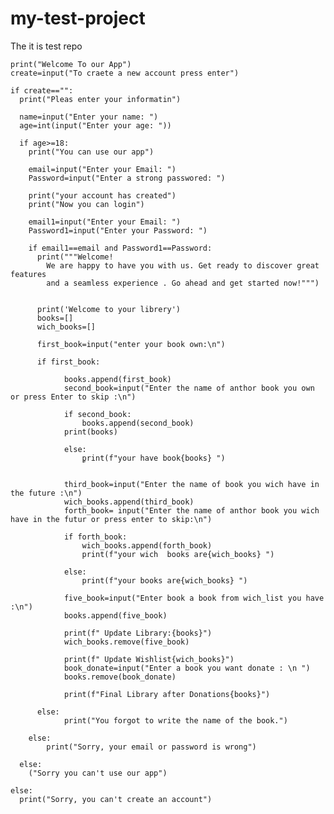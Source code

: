 # my-test-project
The it is test repo

    print("Welcome To our App")
    create=input("To craete a new account press enter")

    if create=="":
      print("Pleas enter your informatin")
      
      name=input("Enter your name: ")
      age=int(input("Enter your age: "))
      
      if age>=18:
        print("You can use our app")
    
        email=input("Enter your Email: ")
        Password=input("Enter a strong passwored: ")
    
        print("your account has created")
        print("Now you can login")
      
        email1=input("Enter your Email: ")
        Password1=input("Enter your Password: ")
    
        if email1==email and Password1==Password:
          print("""Welcome!
            We are happy to have you with us. Get ready to discover great features 
            and a seamless experience . Go ahead and get started now!""")
          
          
          print('Welcome to your librery')
          books=[]
          wich_books=[]
    
          first_book=input("enter your book own:\n")
    
          if first_book:
                
                books.append(first_book)
                second_book=input("Enter the name of anthor book you own or press Enter to skip :\n")
            
                if second_book:
                    books.append(second_book)
                print(books)
                
                else:
                    ٍprint(f"your have book{books} ")
                
                
                third_book=input("Enter the name of book you wich have in the future :\n")
                wich_books.append(third_book) 
                forth_book= input("Enter the name of anthor book you wich have in the futur or press enter to skip:\n")  
                
                if forth_book:
                    wich_books.append(forth_book)
                    print(f"your wich  books are{wich_books} ")
                
                else:
                    print(f"your books are{wich_books} ")   
                
                five_book=input("Enter book a book from wich_list you have :\n")
                books.append(five_book)
                
                print(f" Update Library:{books}")
                wich_books.remove(five_book) 
                
                print(f" Update Wishlist{wich_books}")
                book_donate=input("Enter a book you want donate : \n ")
                books.remove(book_donate)
                
                print(f"Final Library after Donations{books}")    
    
          else:
                print("You forgot to write the name of the book.")
    
        else:
            print("Sorry, your email or password is wrong")
    
      else:
        ("Sorry you can't use our app")  
    
    else:
      print("Sorry, you can't create an account")
